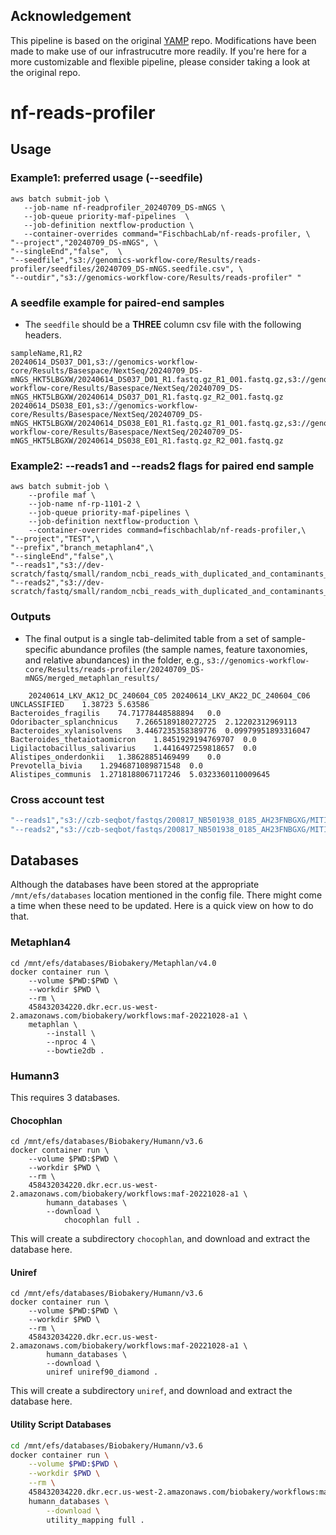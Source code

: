 ## Acknowledgement

This pipeline is based on the original [YAMP](https://github.com/alesssia/YAMP) repo. Modifications have been made to make use of our infrastrucutre more readily. If you're here for a more customizable and flexible pipeline, please consider taking a look at the original repo.

# nf-reads-profiler

## Usage

### Example1: preferred usage (--seedfile)
```{bash}
aws batch submit-job \
   --job-name nf-readprofiler_20240709_DS-mNGS \
   --job-queue priority-maf-pipelines  \
   --job-definition nextflow-production \
   --container-overrides command="FischbachLab/nf-reads-profiler, \ 
"--project","20240709_DS-mNGS", \
"--singleEnd","false",  \
"--seedfile","s3://genomics-workflow-core/Results/reads-profiler/seedfiles/20240709_DS-mNGS.seedfile.csv", \
"--outdir","s3://genomics-workflow-core/Results/reads-profiler" "
```

### A seedfile example for paired-end samples

- The `seedfile` should be a __THREE__ column csv file with the following headers.

```{bash}
sampleName,R1,R2
20240614_DS037_D01,s3://genomics-workflow-core/Results/Basespace/NextSeq/20240709_DS-mNGS_HKT5LBGXW/20240614_DS037_D01_R1.fastq.gz_R1_001.fastq.gz,s3://genomics-workflow-core/Results/Basespace/NextSeq/20240709_DS-mNGS_HKT5LBGXW/20240614_DS037_D01_R1.fastq.gz_R2_001.fastq.gz
20240614_DS038_E01,s3://genomics-workflow-core/Results/Basespace/NextSeq/20240709_DS-mNGS_HKT5LBGXW/20240614_DS038_E01_R1.fastq.gz_R1_001.fastq.gz,s3://genomics-workflow-core/Results/Basespace/NextSeq/20240709_DS-mNGS_HKT5LBGXW/20240614_DS038_E01_R1.fastq.gz_R2_001.fastq.gz
```

### Example2: --reads1 and --reads2 flags for paired end sample
```{bash}
aws batch submit-job \
    --profile maf \
    --job-name nf-rp-1101-2 \
    --job-queue priority-maf-pipelines \
    --job-definition nextflow-production \
    --container-overrides command=fischbachlab/nf-reads-profiler,\
"--project","TEST",\
"--prefix","branch_metaphlan4",\
"--singleEnd","false",\
"--reads1","s3://dev-scratch/fastq/small/random_ncbi_reads_with_duplicated_and_contaminants_R1.fastq.gz",\
"--reads2","s3://dev-scratch/fastq/small/random_ncbi_reads_with_duplicated_and_contaminants_R2.fastq.gz"
```

### Outputs

- The final output is a single tab-delimited table from a set of sample-specific abundance profiles (the sample names, feature taxonomies, and relative abundances) in the folder, e.g., `s3://genomics-workflow-core/Results/reads-profiler/20240709_DS-mNGS/merged_metaphlan_results/`

```{bash}
	20240614_LKV_AK12_DC_240604_C05	20240614_LKV_AK22_DC_240604_C06
UNCLASSIFIED	1.38723	5.63586
Bacteroides_fragilis	74.71778448588894	0.0
Odoribacter_splanchnicus	7.2665189180272725	2.12202312969113
Bacteroides_xylanisolvens	3.4467235358389776	0.09979951893316047
Bacteroides_thetaiotaomicron	1.8451929194769707	0.0
Ligilactobacillus_salivarius	1.4416497259818657	0.0
Alistipes_onderdonkii	1.38628851469499	0.0
Prevotella_bivia	1.2946871089871548	0.0
Alistipes_communis	1.2718188067117246	5.0323360110009645
```

<!--![An example heatmap](assets/images/example-heatmap.png) 
- Optionally, a taxon-by-sample heatmap is created in the folder merged_metaphlan_results/ too if there are enough species detected across samples.
<img src="assets/images/example-heatmap.png" width="200" height="300" /-->


### Cross account test

```bash
"--reads1","s3://czb-seqbot/fastqs/200817_NB501938_0185_AH23FNBGXG/MITI_Purification_Healthy/E8_SH0000236_0619-Cult-2-481_S22_R1_001.fastq.gz",\
"--reads2","s3://czb-seqbot/fastqs/200817_NB501938_0185_AH23FNBGXG/MITI_Purification_Healthy/E8_SH0000236_0619-Cult-2-481_S22_R2_001.fastq.gz"
```

## Databases

Although the databases have been stored at the appropriate `/mnt/efs/databases` location mentioned in the config file. There might come a time when these need to be updated. Here is a quick view on how to do that.

### Metaphlan4

```{bash}
cd /mnt/efs/databases/Biobakery/Metaphlan/v4.0
docker container run \
    --volume $PWD:$PWD \
    --workdir $PWD \
    --rm \
    458432034220.dkr.ecr.us-west-2.amazonaws.com/biobakery/workflows:maf-20221028-a1 \
    metaphlan \
        --install \
        --nproc 4 \
        --bowtie2db .
```

### Humann3

This requires 3 databases.

#### Chocophlan

```{bash}
cd /mnt/efs/databases/Biobakery/Humann/v3.6
docker container run \
    --volume $PWD:$PWD \
    --workdir $PWD \
    --rm \
    458432034220.dkr.ecr.us-west-2.amazonaws.com/biobakery/workflows:maf-20221028-a1 \
        humann_databases \
        --download \
            chocophlan full .
```

This will create a subdirectory `chocophlan`, and download and extract the database here.

#### Uniref

```{bash}
cd /mnt/efs/databases/Biobakery/Humann/v3.6
docker container run \
    --volume $PWD:$PWD \
    --workdir $PWD \
    --rm \
    458432034220.dkr.ecr.us-west-2.amazonaws.com/biobakery/workflows:maf-20221028-a1 \
        humann_databases \
        --download \
        uniref uniref90_diamond .
```

This will create a subdirectory `uniref`, and download and extract the database here.

#### Utility Script Databases

```bash
cd /mnt/efs/databases/Biobakery/Humann/v3.6
docker container run \
    --volume $PWD:$PWD \
    --workdir $PWD \
    --rm \
    458432034220.dkr.ecr.us-west-2.amazonaws.com/biobakery/workflows:maf-20221028-a1 \
    humann_databases \
        --download \
        utility_mapping full .
```

